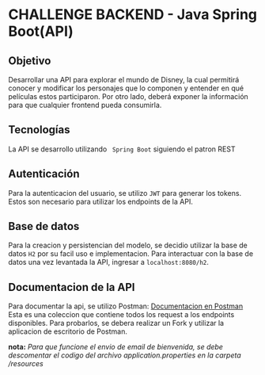 # CHALLENGE BACKEND - Java Spring Boot(API)

## Objetivo

Desarrollar una API para explorar el mundo de Disney, la cual permitirá conocer y modificar los
personajes que lo componen y entender en qué películas estos participaron. Por otro lado, deberá
exponer la información para que cualquier frontend pueda consumirla.

## Tecnologías

La API se desarrollo utilizando ``` Spring Boot``` siguiendo el patron REST

## Autenticación

Para la autenticacion del usuario, se utilizo ``` JWT ``` para generar los tokens. Estos son necesario para utilizar los endpoints de la API.


## Base de datos

Para la creacion y persistencian del modelo, se decidio utilizar la base de datos ``` H2 ``` por su facil uso e implementacion.
Para interactuar con la base de datos una vez levantada la API, ingresar a ``` localhost:8080/h2 ```.

## Documentacion de la API

Para documentar la api, se utilizo Postman:
[Documentacion en Postman](https://www.postman.com/pablo97758/workspace/challenge-alkemy/collection/11694978-f5d65b3a-1640-4fa0-ad4d-4ca53c932ea3?ctx=documentation)
Esta es una coleccion que contiene todos los request a los endpoints disponibles. Para probarlos, se debera realizar un Fork y utilizar la aplicacion de escritorio de Postman.   

**nota:** _Para que funcione el envio de email de bienvenida, se debe descomentar el codigo del archivo application.properties en la carpeta /resources_
